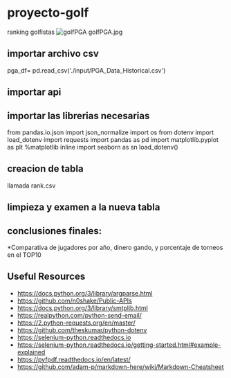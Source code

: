 # proyecto-golf
ranking golfistas
![golfPGA](proyecto-golf/golfPGA.jpg) 
golfPGA.jpg
## importar archivo csv
pga_df= pd.read_csv('./input/PGA_Data_Historical.csv')
## importar api

## importar las librerias necesarias
from pandas.io.json import json_normalize
import os
from dotenv import load_dotenv
import requests
import pandas as pd
import matplotlib.pyplot as plt
%matplotlib inline
import seaborn as sn
load_dotenv()


## creacion de tabla 
llamada rank.csv

## limpieza y examen a la nueva tabla

## conclusiones finales:
*Comparativa de jugadores por año, dinero gando, y porcentaje de torneos en el TOP10
    
## Useful Resources

- https://docs.python.org/3/library/argparse.html
- https://github.com/n0shake/Public-APIs
- https://docs.python.org/3/library/smtplib.html
- https://realpython.com/python-send-email/
- https://2.python-requests.org/en/master/
- https://github.com/theskumar/python-dotenv
- https://selenium-python.readthedocs.io
- https://selenium-python.readthedocs.io/getting-started.html#example-explained
- https://pyfpdf.readthedocs.io/en/latest/
- https://github.com/adam-p/markdown-here/wiki/Markdown-Cheatsheet
